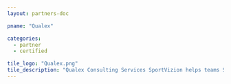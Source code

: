 ```yaml
---
layout: partners-doc

pname: "Qualex"

categories: 
  - partner
  - certified

tile_logo: "Qualex.png"
tile_description: "Qualex Consulting Services SportVizion helps teams See Beyond the Data with a 360 degree view of their fans in real time. Providing predictive analytics for targeted campaigns and business objectives."
---
```

